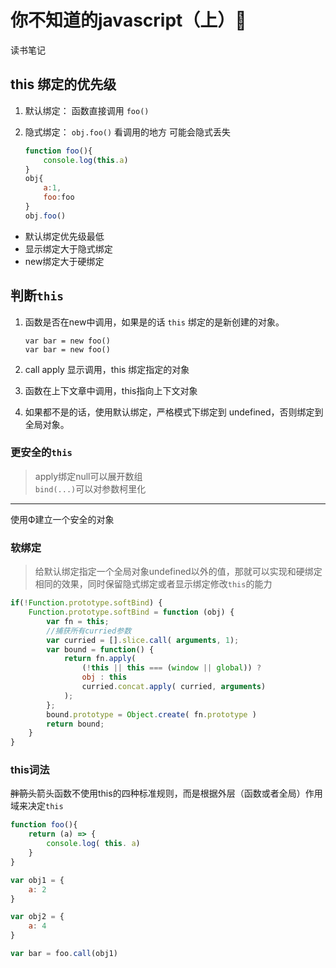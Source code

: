 # 你不知道的javascript（上）🤖  
读书笔记

## this 绑定的优先级 

1.  默认绑定： 函数直接调用 `foo()`
2.  隐式绑定： `obj.foo()` 看调用的地方  可能会隐式丢失 

    ```javascript
    function foo(){
        console.log(this.a)
    }
    obj{
        a:1,
        foo:foo
    }  
    obj.foo()
    ```

- 默认绑定优先级最低
- 显示绑定大于隐式绑定
- new绑定大于硬绑定

## 判断`this`

1.  函数是否在new中调用，如果是的话 `this` 绑定的是新创建的对象。   

        var bar = new foo()
        var bar = new foo()
2.  call apply 显示调用，this 绑定指定的对象
3.  函数在上下文章中调用，this指向上下文对象
4.  如果都不是的话，使用默认绑定，严格模式下绑定到 undefined，否则绑定到全局对象。

### 更安全的`this`
> apply绑定null可以展开数组  
> `bind(...)`可以对参数柯里化  

***
使用Ф建立一个安全的对象

### 软绑定
> 给默认绑定指定一个全局对象undefined以外的值，那就可以实现和硬绑定相同的效果，同时保留隐式绑定或者显示绑定修改`this`的能力

```javascript 
if(!Function.prototype.softBind) {
    Function.prototype.softBind = function (obj) {
        var fn = this;
        //捕获所有curried参数
        var curried = [].slice.call( arguments, 1);
        var bound = function() {
            return fn.apply(
                (!this || this === (window || global)) ?
                obj : this
                curried.concat.apply( curried, arguments)
            );
        };
        bound.prototype = Object.create( fn.prototype )
        return bound;
    }
}
```
### this词法
~~胖箭头~~箭头函数不使用this的四种标准规则，而是根据外层（函数或者全局）作用域来决定`this`

```javascript
function foo(){
    return (a) => {
        console.log( this. a)
    }
}

var obj1 = {
    a: 2
}

var obj2 = {
    a: 4
}

var bar = foo.call(obj1)
```
